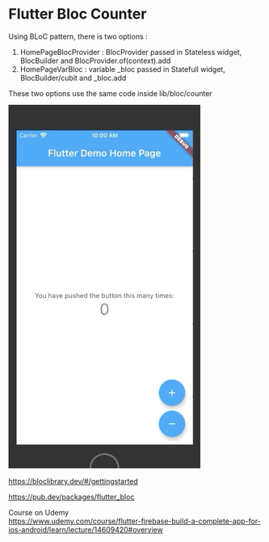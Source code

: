 # Flutter Bloc Counter

Using BLoC pattern, there is two options :
1. HomePageBlocProvider : BlocProvider passed in Stateless widget, BlocBuilder and BlocProvider.of<CounterBloc>(context).add
2. HomePageVarBloc : variable _bloc passed in Statefull widget,  BlocBuilder/cubit and _bloc.add

These two options use the same code inside lib/bloc/counter

![](assets/show-project.gif)

https://bloclibrary.dev/#/gettingstarted


https://pub.dev/packages/flutter_bloc


Course on Udemy<br/>
https://www.udemy.com/course/flutter-firebase-build-a-complete-app-for-ios-android/learn/lecture/14609420#overview


